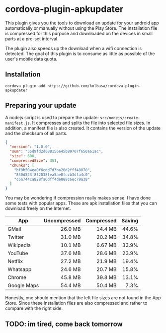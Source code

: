 # cordova-plugin-apkupdater

This plugin gives you the tools to download an update for your android app automatically or manually without using the Play Store.
The installation file is compressed for this purpose and downloaded on the devices in small parts at a pre-set interval.

The plugin also speeds up the download when a wifi connection is detected. The goal of this plugin is to consume as little as possible of the user's mobile data quota.

## Installation

    cordova plugin add https://github.com/kolbasa/cordova-plugin-apkupdater

## Preparing your update

A nodejs script is used to prepare the update: `src/nodejs/create-manifest.js`. It compresses and splits the file into selected file sizes.
In addition, a manifest file is also created. It contains the version of the update and the checksum of all parts.

```json
{
  "version": "1.0.0",
  "sum": "35d9fd2d688156e45b89707f650a61ac",
  "size": 600,
  "compressedSize": 351,
  "chunks": [
    "bf0b504ea0f6cdd7d3ba20d2fff48870",
    "830d523f8f2038fea5ae0fccb3dfa4c0",
    "c6a744ca828fa6dff4de888c6ec79a38"
  ]
}
```

You may be wondering if compression really makes sense. I have done some tests with popular apps.
These are apk installation files that you can download freely on the Internet.


| App         | Uncompressed  | Compressed | Saving  |
|------------ |-------------: | ---------: | ------: |
| GMail       | 26.0 MB       | 14.4 MB    | 44.6%   |
| Twitter     | 31.0 MB       | 20.2 MB    | 34.8%   |
| Wikipedia   | 10.1 MB       | 6.67 MB    | 33.9%   |
| YouTube     | 37.6 MB       | 28.6 MB    | 23.9%   |
| Netflix     | 27.2 MB       | 21.9 MB    | 19.4%   |
| Whatsapp    | 24.6 MB       | 20.7 MB    | 15.8%   |
| Chrome      | 45.8 MB       | 39.8 MB    | 13.1%   |
| Google Maps | 54.4 MB       | 50.4 MB    | 7.3%    |

Honestly, one should mention that the left file sizes are not found in the App Store. Since these installation files are also compressed and rather to compare with the right side.

## TODO: im tired, come back tomorrow
